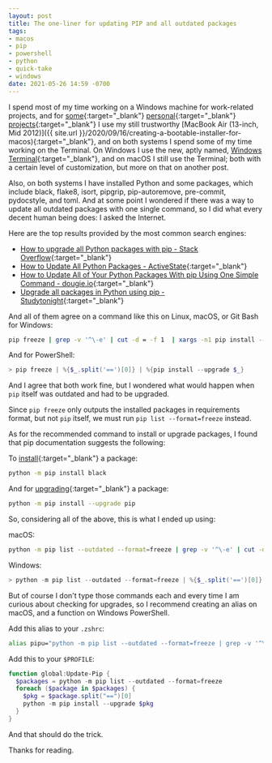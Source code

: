 ```yaml
---
layout: post
title: The one-liner for updating PIP and all outdated packages
tags:
- macos
- pip
- powershell
- python
- quick-take
- windows
date: 2021-05-26 14:59 -0700
---
```

I spend most of my time working on a Windows machine for work-related projects, and for [some](https://github.com/thecesrom/Ignition){:target="_blank"} [personal](https://github.com/thecesrom/incendium){:target="_blank"} [projects](https://github.com/coatl-dev/homebrew-coatl-dev){:target="_blank"} I use my still trustworthy [MacBook Air (13-inch, Mid 2012)]({{ site.url }}/2020/09/16/creating-a-bootable-installer-for-macos){:target="_blank"}, and on both systems I spend some of my time working on the Terminal. On Windows I use the new, aptly named, [Windows Terminal](https://www.microsoft.com/en-us/p/windows-terminal/9n0dx20hk701){:target="_blank"}, and on macOS I still use the Terminal; both with a certain level of customization, but more on that on another post.

Also, on both systems I have installed Python and some packages, which include black, flake8, isort, pipgrip, pip-autoremove, pre-commit, pydocstyle, and toml. And at some point I wondered if there was a way to update all outdated packages with one single command, so I did what every decent human being does: I asked the Internet.

Here are the top results provided by the most common search engines:

- [How to upgrade all Python packages with pip - Stack Overflow](https://stackoverflow.com/questions/2720014/how-to-upgrade-all-python-packages-with-pip){:target="_blank"}
- [How to Update All Python Packages - ActiveState](https://www.activestate.com/resources/quick-reads/how-to-update-all-python-packages/){:target="_blank"}
- [How to Update All of Your Python Packages With pip Using One Simple Command - dougie.io](https://dougie.io/answers/pip-update-all-packages/){:target="_blank"}
- [Upgrade all packages in Python using pip - Studytonight](https://www.studytonight.com/python-howtos/upgrade-all-packages-in-python-using-pip){:target="_blank"}

And all of them agree on a command like this on Linux, macOS, or Git Bash for Windows:

```bash
pip freeze | grep -v '^\-e' | cut -d = -f 1  | xargs -n1 pip install --upgrade
```

And for PowerShell:

```powershell
> pip freeze | %{$_.split('==')[0]} | %{pip install --upgrade $_}
```

And I agree that both work fine, but I wondered what would happen when `pip` itself was outdated and had to be upgraded.

Since `pip freeze` only outputs the installed packages in requirements format, but not `pip` itself, we must run `pip list --format=freeze` instead.

As for the recommended command to install or upgrade packages, I found that pip documentation suggests the following:

To [install](https://pip.pypa.io/en/stable/cli/pip_install/){:target="_blank"} a package:

```bash
python -m pip install black
```

And for [upgrading](https://pip.pypa.io/en/stable/installing/#upgrading-pip){:target="_blank"} a package:

```bash
python -m pip install --upgrade pip
```

So, considering all of the above, this is what I ended up using:

macOS:

```bash
python -m pip list --outdated --format=freeze | grep -v '^\-e' | cut -d = -f 1 | xargs -n1 python -m pip install --upgrade
```

Windows:

```powershell
> python -m pip list --outdated --format=freeze | %{$_.split('==')[0]} | %{python -m pip install --upgrade $_}
```

But of course I don't type those commands each and every time I am curious about checking for upgrades, so I recommend creating an alias on macOS, and a function on Windows PowerShell.

Add this alias to your `.zshrc`:

```bash
alias pipu="python -m pip list --outdated --format=freeze | grep -v '^\-e' | cut -d = -f 1 | xargs -n1 python -m pip install --upgrade"
```

Add this to your `$PROFILE`:

```powershell
function global:Update-Pip {
  $packages = python -m pip list --outdated --format=freeze
  foreach ($package in $packages) {
    $pkg = $package.split("==")[0]
    python -m pip install --upgrade $pkg
  }
}
```

And that should do the trick.

Thanks for reading.
